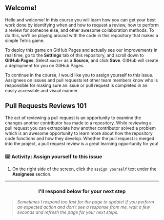 ## Welcome!

Hello and welcome! In this course you will learn how you can get your best work done by identifying when and how to request a review, how to perform a review for someone else, and other awesome collaboration methods. To do this, we'll be playing around with the code in this repository that makes a simple Tetris game. 

To deploy this game on GitHub Pages and actually see our improvements in real time, go to the **Settings** tab of this repository, and scroll down to **GitHub Pages**. Select `master` as a **Source**, and click **Save**. GitHub will create a deployment for you on GitHub Pages.

To continue in the course, I would like you to assign yourself to this issue. Assignees on issues and pull requests let other team members know who is responsible for making sure an issue or pull request is completed in an easily accessible and visual manner.

## Pull Requests Reviews 101

The act of reviewing a pull request is an opportunity to examine the changes another contributor has made to a repository. While reviewing a pull request you can extrapolate how another contributor solved a problem which is an awesome opportunity to learn more about how the repository code functions and how they develop. Whether the pull request is merged into the project, a pull request review is a great learning opportunity for you!

### :keyboard: Activity: Assign yourself to this issue

1. On the right side of the screen, click the `assign yourself` text under the **Assignees** section.

<hr>
<h3 align="center">I'll respond below for your next step</h3>

> _Sometimes I respond too fast for the page to update! If you perform an expected action and don't see a response from me, wait a few seconds and refresh the page for your next steps._
